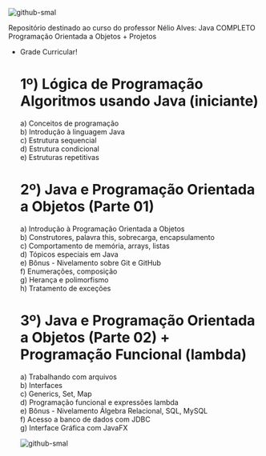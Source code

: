 ![github-smal](https://preview.redd.it/b5murfp45i861.png?width=3840&format=png&auto=webp&s=589d9c51d371fb4dfe185d60769dc0129890d864)

Repositório destinado ao curso do professor Nélio Alves: Java COMPLETO Programação Orientada a Objetos + Projetos

- Grade Curricular!

  # 1º) Lógica de Programação Algoritmos usando Java (iniciante)	

  	a) Conceitos de programação                                                                                                                                               
  	b) Introdução à linguagem Java                                                                                                                                              
  	c) Estrutura sequencial                                                                                                                                                       
  	d) Estrutura condicional                                                                                                                                                    
  	e) Estruturas repetitivas                                                                                                                                                   
  
  # 2º) Java e Programação Orientada a Objetos (Parte 01)
  	

  	a) Introdução à Programação Orientada a Objetos                                                                                                                               
  	b) Construtores, palavra this, sobrecarga, encapsulamento                                                                                                                     
  	c) Comportamento de memória, arrays, listas                                                                                                                                 
  	d) Tópicos especiais em Java                                                                                                                                                
  	e) Bônus - Nivelamento sobre Git e GitHub                                                                                                                                   
  	f) Enumerações, composição                                                                                                                                                  
  	g) Herança e polimorfismo                                                                                                                                                     
  	h) Tratamento de exceções                                                                                                                                                     
  
  # 3º) Java e Programação Orientada a Objetos (Parte 02) + Programação Funcional (lambda)
  	
  	a) Trabalhando com arquivos                                                                                                                                                   
  	b) Interfaces                                                                                                                                                                 
  	c) Generics, Set, Map                                                                                                                                                       
  	d) Programação funcional e expressões lambda                                                                                                                                
  	e) Bônus - Nivelamento Álgebra Relacional, SQL, MySQL                                                                                                                         
  	f) Acesso a banco de dados com JDBC                                                                                                                                           
  	g) Interface Gráfica com JavaFX                                                                                                                                               

  ![github-smal](https://udemy-certificate.s3.amazonaws.com/image/UC-884925d6-d4f9-4967-96f6-cbdf08eba094.jpg?v=1593262935000)
